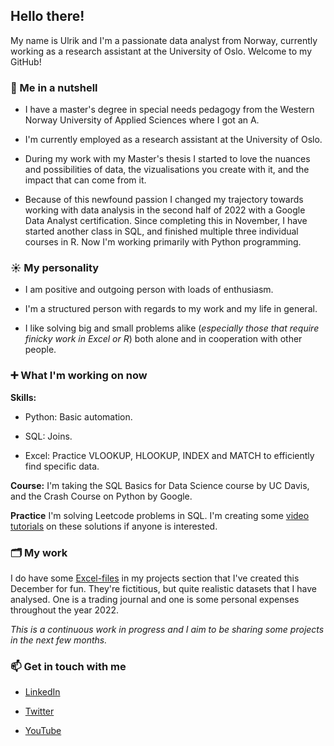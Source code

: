 ## Hello there!
My name is Ulrik and I'm a passionate data analyst from Norway, currently working as a research assistant at the University of Oslo. Welcome to my GitHub!



### 🥥  Me in a nutshell
  
- I have a master's degree in special needs pedagogy from the Western Norway University of Applied Sciences where I got an A. 

- I'm currently employed as a research assistant at the University of Oslo. 
 
- During my work with my Master's thesis I started to love the nuances and possibilities of data, the vizualisations you create with it, and the impact that can come from it. 

- Because of this newfound passion I changed my trajectory towards working with data analysis in the second half of 2022 with a Google Data Analyst certification. Since completing this in November, I have started another class in SQL, and finished multiple three individual courses in R. Now I'm working primarily with Python programming. 

### ☀️ My personality  
- I am positive and outgoing person with loads of enthusiasm. 

- I'm a structured person with regards to my work and my life in general. 

- I like solving big and small problems alike (_especially those that require finicky work in Excel or R_) both alone and in cooperation with other people. 
 

### ➕ What I'm working on now
**Skills:** 
- Python: Basic automation.

- SQL: Joins. 

- Excel: Practice VLOOKUP, HLOOKUP, INDEX and MATCH to efficiently find specific data. 

**Course:** I'm  taking the SQL Basics for Data Science course by UC Davis, and the Crash Course on Python by Google. 

**Practice** I'm solving Leetcode problems in SQL. I'm creating some [video tutorials](https://www.youtube.com/channel/UC1VJJHJPCkeOqn01ES3qwGQ) on these solutions if anyone is interested. 


### 🗂 My work
I do have some [Excel-files](https://github.com/UlrikDaae/Projects) in my projects section that I've created this December for fun. They're fictitious, but quite realistic datasets that I have analysed. One is a trading journal and one is some personal expenses throughout the year 2022. 

 _This is a continuous work in progress and I aim to be sharing some projects in the next few months._



### 📫 Get in touch with me

- [LinkedIn](https://www.linkedin.com/in/ulrik-daae/)

- [Twitter](https://twitter.com/UlrikDaae)

- [YouTube](https://www.youtube.com/channel/UC1VJJHJPCkeOqn01ES3qwGQ)

